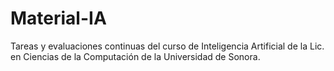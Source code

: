 # Material-IA
Tareas y evaluaciones continuas del curso de Inteligencia Artificial de la Lic. en Ciencias de la Computación de la Universidad de Sonora.

